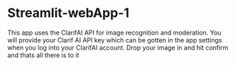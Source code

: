 # Streamlit-webApp-1
This app uses the ClarifAI API for image recognition and moderation.
You will provide your Clarif AI API key which can be gotten in the app settings when you log into your ClarifAI account.
Drop your image in and hit confirm and thats all there is to it
